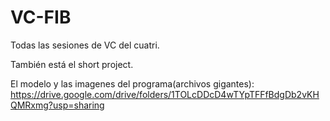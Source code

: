 # VC-FIB

Todas las sesiones de VC del cuatri.

También está el short project.

El modelo y las imagenes del programa(archivos gigantes): https://drive.google.com/drive/folders/1TOLcDDcD4wTYpTFFfBdgDb2vKHQMRxmg?usp=sharing
